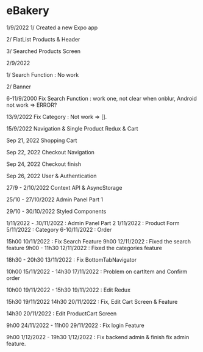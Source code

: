 # eBakery

1/9/2022
1/ Created a new Expo app

2/ FlatList Products & Header

3/ Searched Products Screen

2/9/2022

1/ Search Function : No work

2/ Banner

6-11/9/2000
Fix Search Function : work one, not clear when onblur, Android not work => ERROR?

13/9/2022
Fix Category : Not work => [].

15/9/2022
Navigation & Single Product
Redux & Cart

Sep 21, 2022
Shopping Cart

Sep 22, 2022
Checkout Navigation

Sep 24, 2022
Checkout finish

Sep 26, 2022
User & Authentication

27/9 - 2/10/2022
Context API & AsyncStorage

25/10 - 27/10/2022
Admin Panel Part 1

29/10 - 30/10/2022
Styled Components

1/11/2022 - .10/11/2022 : Admin Panel Part 2
1/11/2022 : Product Form
5/11/2022 : Category
6-10/11/2022 : Order

15h00 10/11/2022 : Fix Search Feature
9h00 12/11/2022 : Fixed the search feature
9h00 - 11h30 12/11/2022 : Fixed the categories feature

18h30 - 20h30 13/11/2022 : Fix BottomTabNavigator

10h00 15/11/2022 - 14h30 17/11/2022 : Problem on cartItem and Confirm order

10h00 19/11/2022 - 15h30 19/11/2022 : Edit Redux

15h30 19/11/2022 14h30 20/11/2022 : Fix, Edit Cart Screen & Feature

14h30 20/11/2022 : Edit ProductCart Screen

9h00 24/11/2022 - 11h00 29/11/2022 : Fix login Feature

9h00 1/12/2022 - 19h30 1/12/2022 : Fix backend admin & finish fix admin feature.
